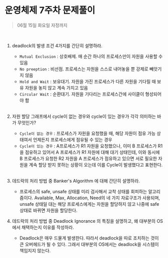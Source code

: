 # 운영체제 7주차 문제풀이

> 06월 15일 화요일 자정까지

<br>

1. deadlock의 발생 조건 4가지를 간단히 설명하라.

   - `Mutual Exclusion` : 상호배제. 매 순간 하나의 프로세스만이 자원을 사용할 수 있음
   - `No preeption` : 비선점. 프로세스는 자원을 스스로 내어놓을 뿐 강제로 빼앗기지 않음
   - `Hold and Wait` : 보유대기. 자원을 가진 프로세스가 다른 자원을 기다릴 때 보유 자원을 놓지 않고 계속 가지고 있음
   - `Circular Wait` : 순환대기. 자원을 기다리는 프로세스간에 사이클이 형성되어야 함

   <br>

2. 자원 할당 그래프에서 cycle이 없는 경우와 cycle이 있는 경우가 각각 의미하는 바가 무엇인가?

   - `Cycle이 없는 경우` : 프로세스가 자원을 요청했을 때, 해당 자원이 점유 가능 상태여서 언제든지 프로세스에게 점유될 수 있는 경우
   - `Cycle이 있는 경우` : A프로세스가 R1 자원을 요청했으나, 이미 B 프로세스가 R1을 점유하고 있어서 A 프로세스가 R1 자원에 대해 대기 상태인데, 이와 동시에 B 프로세스가 요청한 R2 자원을 A 프로세스가 점유하고 있으면 서로 필요한 자원을 계속 할당 받지 못하는 상황이 오는데 이를 Cycle이 발생했다고 표현한다.

   <br>

3. 데드락의 처리 방법 중 Banker's Algorithm 에 대해 간단히 설명하라.

   - 프로세스의 safe, unsafe 상태를 미리 검사해서 교착 상태를 회피하는 알고리즘이다. Available, Max, Allocation, Need의 네 가지 자료구조가 사용되며, unsafe 상태일 대는 해당 프로세스에게는 자원을 할당하지 않고 나중에 safe 상태로 바뀌면 자원을 할당한다.

4. 데드락의 처리 방법 중 Deadlock Ignorance 의 특징을 설명하고, 왜 대부분의 OS에서 채택하는지 이유를 작성하라.

   - Deadlock은 매우 드물게 발생한다. 따라서 deadlock을 따로 조치하는 것이 큰 오버헤드가 될 수 있다. 그래서 대부분의 OS에서는 deadlock을 시스템이 책임지지 않는다.